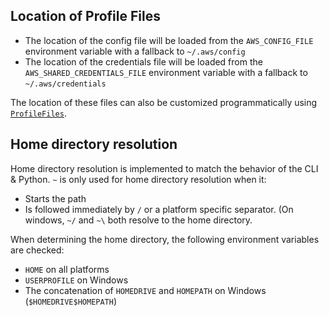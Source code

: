 ## Location of Profile Files
* The location of the config file will be loaded from the `AWS_CONFIG_FILE` environment variable
with a fallback to `~/.aws/config`
* The location of the credentials file will be loaded from the `AWS_SHARED_CREDENTIALS_FILE`
environment variable with a fallback to `~/.aws/credentials`

The location of these files can also be customized programmatically using [`ProfileFiles`](crate::profile::profile_file::ProfileFiles).

## Home directory resolution
Home directory resolution is implemented to match the behavior of the CLI & Python. `~` is only
used for home directory resolution when it:
- Starts the path
- Is followed immediately by `/` or a platform specific separator. (On windows, `~/` and `~\` both
  resolve to the home directory.

When determining the home directory, the following environment variables are checked:
- `HOME` on all platforms
- `USERPROFILE` on Windows
- The concatenation of `HOMEDRIVE` and `HOMEPATH` on Windows (`$HOMEDRIVE$HOMEPATH`)
